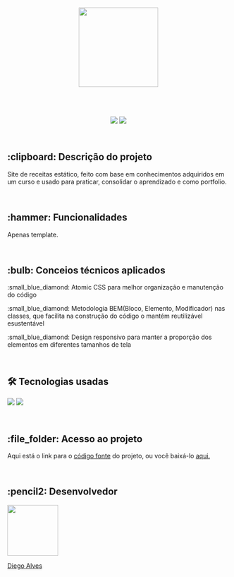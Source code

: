<h1 align="center">
<img src="https://user-images.githubusercontent.com/88466458/162315552-60c277cf-729c-4ea5-bfde-7a38619c975c.jpg" width="180">
</h1>
<br>
<br>
<p align="center">
<img src="https://img.shields.io/static/v1?label=VERSION&message=0.1.0&color=blue&style=for-the-badge"/>
<img src="http://img.shields.io/static/v1?label=STATUS&message=EM%20DESENVOLVIMENTO&color=brightgreen&style=for-the-badge"/>
</p>
<br>
<h2>:clipboard: Descrição do projeto</h2>
<p>Site de receitas estático, feito com base em conhecimentos adquiridos em um curso e usado para praticar, consolidar o aprendizado e como portfolio.</p>
<br>
<h2> :hammer: Funcionalidades</h2>
<p>Apenas template.</p>
<br>
<h2>:bulb: Conceios técnicos aplicados</h2>
<p>:small_blue_diamond: Atomic CSS para melhor organização e manutenção do código</p>
<p>:small_blue_diamond: Metodologia BEM(Bloco, Elemento, Modificador) nas classes, que facilita na construção do código o mantém reutilizável esustentável</p>
<p>:small_blue_diamond: Design responsivo para manter a proporção dos elementos em diferentes tamanhos de tela</p>
<br>
<h2>🛠️ Tecnologias usadas</h2>
<p>
<img src="https://img.shields.io/badge/HTML5-E34F26?style=for-the-badge&logo=html5&logoColor=white">
<img src="https://img.shields.io/badge/CSS3-1572B6?style=for-the-badge&logo=css3&logoColor=white">
</p>
<br>
<h2>:file_folder: Acesso ao projeto</h2>
<p>Aqui está o link para o <a href="https://github.com/dieggoalves/site-fruta-e-fruto">código fonte</a> do projeto, ou você baixá-lo <a href="https://github.com/dieggoalves/site-fruta-e-fruto/archive/refs/heads/main.zip">aqui.</a></p>
<br>
<h2>:pencil2: Desenvolvedor</h2>
<a href="https://github.com/dieggoalves"><img src="https://avatars.githubusercontent.com/u/88466458?v=4" width=115><p>Diego Alves</p></a>
